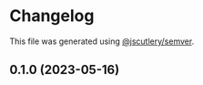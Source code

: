 # Changelog

This file was generated using [@jscutlery/semver](https://github.com/jscutlery/semver).

## 0.1.0 (2023-05-16)
